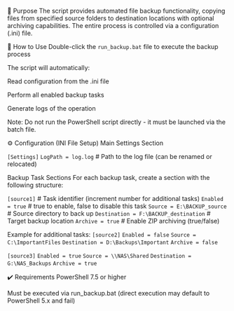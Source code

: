 📌 Purpose
The script provides automated file backup functionality, copying files from specified source folders to destination locations with optional archiving capabilities. The entire process is controlled via a configuration (.ini) file.

🚀 How to Use
Double-click the `run_backup.bat` file to execute the backup process

The script will automatically:

Read configuration from the .ini file

Perform all enabled backup tasks

Generate logs of the operation

Note: Do not run the PowerShell script directly - it must be launched via the batch file.


⚙️ Configuration (INI File Setup)
Main Settings Section

`[Settings]`
`LogPath = log.log`  # Path to the log file (can be renamed or relocated)


Backup Task Sections
For each backup task, create a section with the following structure:

`[source1]`  # Task identifier (increment number for additional tasks)
`Enabled = true`             # true to enable, false to disable this task
`Source = E:\BACKUP_source`  # Source directory to back up
`Destination = F:\BACKUP_destination`  # Target backup location
`Archive = true`             # Enable ZIP archiving (true/false)


Example for additional tasks:
`[source2]`
`Enabled = false`
`Source = C:\ImportantFiles`
`Destination = D:\Backups\Important`
`Archive = false`

`[source3]`
`Enabled = true`
`Source = \\NAS\Shared`
`Destination = G:\NAS_Backups`
`Archive = true`


✔️ Requirements
PowerShell 7.5 or higher

Must be executed via run_backup.bat (direct execution may default to PowerShell 5.x and fail)

